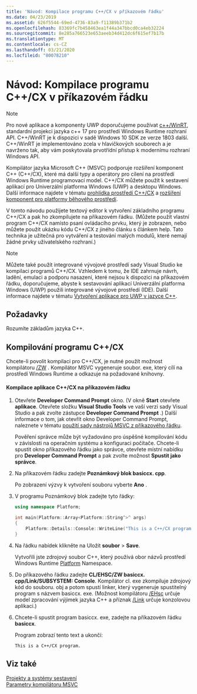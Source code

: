 ```yaml
---
title: 'Návod: Kompilace programu C++/CX v příkazovém řádku'
ms.date: 04/23/2019
ms.assetid: 626f5544-69ed-4736-83a9-f11389b371b2
ms.openlocfilehash: 83369fc7b458463ea1f44a347bbcd0ca4eb32224
ms.sourcegitcommit: 8e285a766523e653aeeb34d412dc6f615ef7b17b
ms.translationtype: MT
ms.contentlocale: cs-CZ
ms.lasthandoff: 03/21/2020
ms.locfileid: "80078210"
---
```

# <a name="walkthrough-compiling-a-ccx-program-on-the-command-line"></a>Návod: Kompilace programu C++/CX v příkazovém řádku

> [!NOTE]
> Pro nové aplikace a komponenty UWP doporučujeme používat [c++/WinRT](/windows/uwp/cpp-and-winrt-apis/), standardní projekci jazyka c++ 17 pro prostředí Windows Runtime rozhraní API. C++/WinRT je k dispozici v sadě Windows 10 SDK ze verze 1803 další. C++/WinRT je implementováno zcela v hlavičkových souborech a je navrženo tak, aby vám poskytovala prvotřídní přístup k modernímu rozhraní Windows API.

Kompilátor jazyka Microsoft C++ (MSVC) podporuje rozšíření komponent C++ (C++/CX), které má další typy a operátory pro cílení na prostředí Windows Runtime programovací model. C++/CX můžete použít k sestavení aplikací pro Univerzální platforma Windows (UWP) a desktopu Windows. Další informace najdete v tématu [prohlídka prostředí C++/CX](https://msdn.microsoft.com/magazine/dn166929.aspx) a [rozšíření komponent pro platformy běhového prostředí](../extensions/component-extensions-for-runtime-platforms.md).

V tomto návodu použijete textový editor k vytvoření základního programu C++/CX a pak ho zkompilujete na příkazovém řádku. (Můžete použít vlastní program C++/CX namísto psaní ovládacího prvku, který je zobrazen, nebo můžete použít ukázku kódu C++/CX z jiného článku s článkem help. Tato technika je užitečná pro vytváření a testování malých modulů, které nemají žádné prvky uživatelského rozhraní.)

> [!NOTE]
> Můžete také použít integrované vývojové prostředí sady Visual Studio ke kompilaci programů C++/CX. Vzhledem k tomu, že IDE zahrnuje návrh, ladění, emulaci a podporu nasazení, které nejsou k dispozici na příkazovém řádku, doporučujeme, abyste k sestavování aplikací Univerzální platforma Windows (UWP) použili integrované vývojové prostředí (IDE). Další informace najdete v tématu [Vytvoření aplikace pro UWP v jazyce C++](/windows/uwp/get-started/create-a-basic-windows-10-app-in-cpp).

## <a name="prerequisites"></a>Požadavky

Rozumíte základům jazyka C++.

## <a name="compiling-a-ccx-program"></a>Kompilování programu C++/CX

Chcete-li povolit kompilaci pro C++/CX, je nutné použít možnost kompilátoru [/ZW](reference/zw-windows-runtime-compilation.md) . Kompilátor MSVC vygeneruje soubor. exe, který cílí na prostředí Windows Runtime a odkazuje na požadované knihovny.

#### <a name="to-compile-a-ccx-application-on-the-command-line"></a>Kompilace aplikace C++/CX na příkazovém řádku

1. Otevřete **Developer Command Prompt** okno. (V okně **Start** otevřete **aplikace**. Otevřete složku **Visual Studio Tools** ve vaší verzi sady Visual Studio a pak zvolte zástupce **Developer Command Prompt** .) Další informace o tom, jak otevřít okno Developer Command Prompt, naleznete v tématu [použití sady nástrojů MSVC z příkazového řádku](building-on-the-command-line.md).

   Pověření správce může být vyžadováno pro úspěšné kompilování kódu v závislosti na operačním systému a konfiguraci počítače. Chcete-li spustit okno příkazového řádku jako správce, otevřete místní nabídku pro **Developer Command Prompt** a pak zvolte možnost **Spustit jako správce**.

1. Na příkazovém řádku zadejte **Poznámkový blok basiccx. cpp**.

   Po zobrazení výzvy k vytvoření souboru vyberte **Ano** .

1. V programu Poznámkový blok zadejte tyto řádky:

    ```cpp
    using namespace Platform;

    int main(Platform::Array<Platform::String^>^ args)
    {
        Platform::Details::Console::WriteLine("This is a C++/CX program.");
    }
    ```

1. Na řádku nabídek klikněte na Uložit **soubor** > **Save**.

   Vytvořili jste zdrojový soubor C++, který používá obor názvů prostředí Windows Runtime [Platform](../cppcx/platform-namespace-c-cx.md) Namespace.

1. Do příkazového řádku zadejte **CL/EHSC/ZW basiccx. cpp/Link/SUBSYSTEM: Console**. Kompilátor cl. exe zkompiluje zdrojový kód do souboru. obj a potom spustí linker, který vygeneruje spustitelný program s názvem basiccx. exe. (Možnost kompilátoru [/EHsc](reference/eh-exception-handling-model.md) určuje model zpracování výjimek jazyka C++ a příznak [/Link](reference/link-pass-options-to-linker.md) určuje konzolovou aplikaci.)

1. Chcete-li spustit program basiccx. exe, zadejte na příkazovém řádku **basiccx**.

   Program zobrazí tento text a ukončí:

    ```Output
    This is a C++/CX program.
    ```

## <a name="see-also"></a>Viz také

[Projekty a systémy sestavení](projects-and-build-systems-cpp.md)<br/>
[Parametry kompilátoru MSVC](reference/compiler-options.md)
